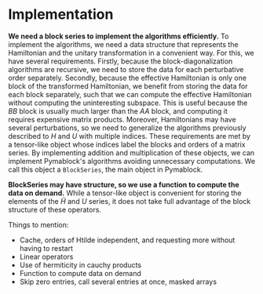 # Implementation

**We need a block series to implement the algorithms efficiently.**
To implement the algorithms, we need a data structure that represents the
Hamiltonian and the unitary transformation in a convenient way.
For this, we have several requirements.
Firstly, because the block-diagonalization algorithms are recursive, we need to
store the data for each perturbative order separately.
Secondly, because the effective Hamiltonian is only one block of the transformed
Hamiltonian, we benefit from storing the data for each block separately,
such that we can compute the effective Hamiltonian without computing the
uninteresting subspace.
This is useful because the $BB$ block is usually much larger than the $AA$
block, and computing it requires expensive matrix products.
Moreover, Hamiltonians may have several perturbations, so we need to generalize
the algorithms previously described to $H$ and $U$ with multiple indices.
These requirements are met by a tensor-like object whose indices label the
blocks and orders of a matrix series.
By implementing addition and multiplication of these objects, we can implement
Pymablock's algorithms avoiding unnecessary computations.
We call this object a `BlockSeries`, the main object in Pymablock.

**BlockSeries may have structure, so we use a function to compute the data on
demand.**
While a tensor-like object is convenient for storing the elements of the
$\tilde{H}$ and $U$ series, it does not take full advantage of the block
structure of these operators.

Things to mention:

- Cache, orders of Htilde independent, and requesting more without having to restart
- Linear operators
- Use of hermiticity in cauchy products
- Function to compute data on demand
- Skip zero entries, call several entries at once, masked arrays
